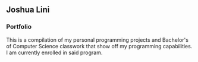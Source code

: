 ## Joshua Lini
### Portfolio
This is a compilation of my personal programming projects and Bachelor's of Computer Science classwork that show off my programming capabilities. I am currently enrolled in said program.

